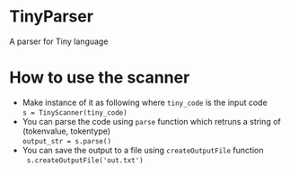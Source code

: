 # TinyParser
A parser for Tiny language

# How to use the scanner
- Make instance of it as following where `tiny_code` is the input code <br>
`s = TinyScanner(tiny_code)`
- You can parse the code using `parse` function which retruns a string of (tokenvalue, tokentype)<br>
`output_str = s.parse()`
- You can save the output to a file using `createOutputFile` function<br>
` s.createOutputFile('out.txt')`
